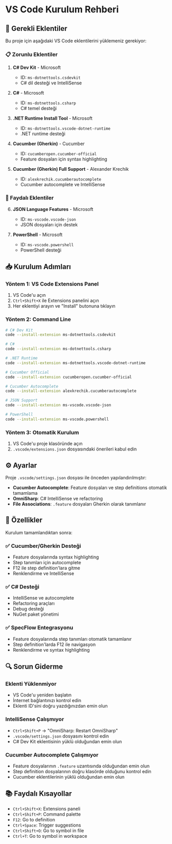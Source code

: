 # VS Code Kurulum Rehberi

## 🚀 Gerekli Eklentiler

Bu proje için aşağıdaki VS Code eklentilerini yüklemeniz gerekiyor:

### 📋 Zorunlu Eklentiler

1. **C# Dev Kit** - Microsoft
   - ID: `ms-dotnettools.csdevkit`
   - C# dil desteği ve IntelliSense

2. **C#** - Microsoft
   - ID: `ms-dotnettools.csharp`
   - C# temel desteği

3. **.NET Runtime Install Tool** - Microsoft
   - ID: `ms-dotnettools.vscode-dotnet-runtime`
   - .NET runtime desteği

4. **Cucumber (Gherkin)** - Cucumber
   - ID: `cucumberopen.cucumber-official`
   - Feature dosyaları için syntax highlighting

5. **Cucumber (Gherkin) Full Support** - Alexander Krechik
   - ID: `alexkrechik.cucumberautocomplete`
   - Cucumber autocomplete ve IntelliSense

### 🔧 Faydalı Eklentiler

6. **JSON Language Features** - Microsoft
   - ID: `ms-vscode.vscode-json`
   - JSON dosyaları için destek

7. **PowerShell** - Microsoft
   - ID: `ms-vscode.powershell`
   - PowerShell desteği

## 📥 Kurulum Adımları

### Yöntem 1: VS Code Extensions Panel
1. VS Code'u açın
2. `Ctrl+Shift+X` ile Extensions panelini açın
3. Her eklentiyi arayın ve "Install" butonuna tıklayın

### Yöntem 2: Command Line
```bash
# C# Dev Kit
code --install-extension ms-dotnettools.csdevkit

# C#
code --install-extension ms-dotnettools.csharp

# .NET Runtime
code --install-extension ms-dotnettools.vscode-dotnet-runtime

# Cucumber Official
code --install-extension cucumberopen.cucumber-official

# Cucumber Autocomplete
code --install-extension alexkrechik.cucumberautocomplete

# JSON Support
code --install-extension ms-vscode.vscode-json

# PowerShell
code --install-extension ms-vscode.powershell
```

### Yöntem 3: Otomatik Kurulum
1. VS Code'u proje klasöründe açın
2. `.vscode/extensions.json` dosyasındaki önerileri kabul edin

## ⚙️ Ayarlar

Proje `.vscode/settings.json` dosyası ile önceden yapılandırılmıştır:

- **Cucumber Autocomplete**: Feature dosyaları ve step definitions otomatik tamamlama
- **OmniSharp**: C# IntelliSense ve refactoring
- **File Associations**: `.feature` dosyaları Gherkin olarak tanımlanır

## 🎯 Özellikler

Kurulum tamamlandıktan sonra:

### ✅ Cucumber/Gherkin Desteği
- Feature dosyalarında syntax highlighting
- Step tanımları için autocomplete
- F12 ile step definition'lara gitme
- Renklendirme ve IntelliSense

### ✅ C# Desteği
- IntelliSense ve autocomplete
- Refactoring araçları
- Debug desteği
- NuGet paket yönetimi

### ✅ SpecFlow Entegrasyonu
- Feature dosyalarında step tanımları otomatik tamamlanır
- Step definition'larda F12 ile navigasyon
- Renklendirme ve syntax highlighting

## 🔍 Sorun Giderme

### Eklenti Yüklenmiyor
- VS Code'u yeniden başlatın
- İnternet bağlantınızı kontrol edin
- Eklenti ID'sini doğru yazdığınızdan emin olun

### IntelliSense Çalışmıyor
- `Ctrl+Shift+P` → "OmniSharp: Restart OmniSharp"
- `.vscode/settings.json` dosyasını kontrol edin
- C# Dev Kit eklentisinin yüklü olduğundan emin olun

### Cucumber Autocomplete Çalışmıyor
- Feature dosyalarının `.feature` uzantısında olduğundan emin olun
- Step definition dosyalarının doğru klasörde olduğunu kontrol edin
- Cucumber eklentilerinin yüklü olduğundan emin olun

## 📚 Faydalı Kısayollar

- `Ctrl+Shift+X`: Extensions paneli
- `Ctrl+Shift+P`: Command palette
- `F12`: Go to definition
- `Ctrl+Space`: Trigger suggestions
- `Ctrl+Shift+O`: Go to symbol in file
- `Ctrl+T`: Go to symbol in workspace 